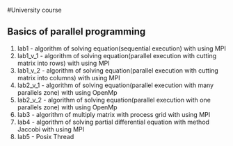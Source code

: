 #University course
## Basics of parallel programming
1. lab1 - algorithm of solving equation(sequential execution) with using MPI 
2. lab1_v_1 - algorithm of solving equation(parallel execution with cutting matrix into rows) with using MPI
3. lab1_v_2 - algorithm of solving equation(parallel execution with cutting matrix into columns) with using MPI
4. lab2_v_1 - algorithm of solving equation(parallel execution with many parallels zone) with using OpenMp
5. lab2_v_2 - algorithm of solving equation(parallel execution with one parallels zone) with using OpenMp
6. lab3 - algorithm of multiply matrix with process grid with using MPI
7. lab4 - algorithm of solving partial differential equation with method Jaccobi with using MPI
8. lab5 - Posix Thread
